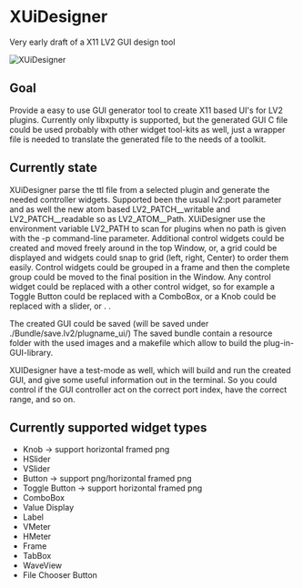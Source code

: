 # XUiDesigner
Very early draft of a X11 LV2 GUI design tool

![XUiDesigner](https://i.imgur.com/wKA2eqO.gif)

## Goal
Provide a easy to use GUI generator tool to create X11 based UI's for LV2 plugins.
Currently only libxputty is supported, but the generated GUI C file could be used probably with other 
widget tool-kits as well, just a wrapper file is needed to translate the generated file to the needs of a toolkit.

## Currently state
XUiDesigner parse the ttl file from a selected plugin and generate the needed controller widgets.
Supported been the usual lv2:port parameter and as well the new atom based LV2_PATCH__writable and LV2_PATCH__readable
so as LV2_ATOM__Path.
XUiDesigner use the environment variable LV2_PATH to scan for plugins when no path is given with the
-p command-line parameter.
Additional control widgets could be created and moved freely around in the top Window, or,
a grid could be displayed and widgets could snap to grid (left, right, Center) to order them easily. 
Control widgets could be grouped in a frame and then the complete group could be moved to the final position in the Window.
Any control widget could be replaced with a other control widget, so for example a Toggle Button could be replaced with a ComboBox,
or a Knob could be replaced with a slider, or . . 

The created GUI could be saved (will be saved under ./Bundle/save.lv2/plugname_ui/)
The saved bundle contain a resource folder with the used images and a makefile which allow to build the plug-in-GUI-library.

XUIDesigner have a test-mode as well, which will build and run the created GUI, and give some useful information out in the terminal.
So you could control if the GUI controller act on the correct port index, have the correct range, and so on.

## Currently supported widget types

 - Knob          -> support horizontal framed png
 - HSlider
 - VSlider
 - Button        -> support png/horizontal framed png
 - Toggle Button -> support horizontal framed png
 - ComboBox
 - Value Display
 - Label
 - VMeter
 - HMeter
 - Frame
 - TabBox
 - WaveView
 - File Chooser Button
